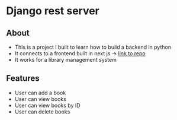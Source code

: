 # Django rest server

## About 
- This is a project I built to learn how to build a backend in python
- It connects to a frontend built in next js -> [link to repo](https://github.com/GRACENOBLE/django_rest_frontend.git)
- It works for a library management system

## Features
- User can add a book
- User can view books
- User can view books by ID
- User can delete books
